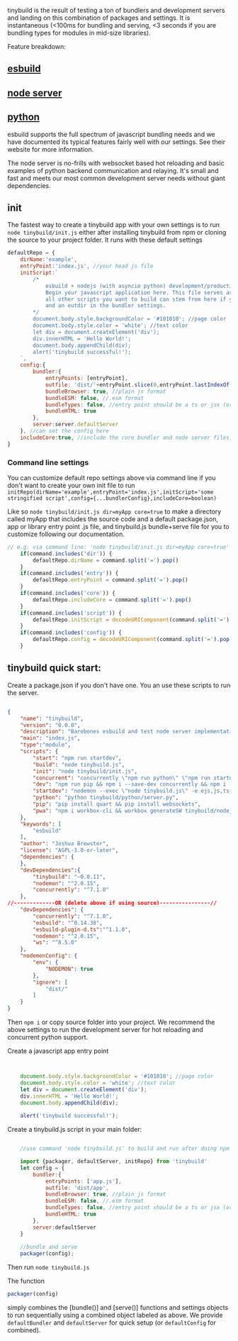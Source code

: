 
tinybuild is the result of testing a ton of bundlers and development servers and landing on this combination of packages and settings. It is instantaneous (<100ms for bundling and serving, <3 seconds if you are bundling types for modules in mid-size libraries). 


Feature breakdown:

## [esbuild](./esbuild.md)
## [node server](./server.md)
## [python](./python.md)


esbuild supports the full spectrum of javascript bundling needs and we have documented its typical features fairly well with our settings. See their website for more information. 

The node server is no-frills with websocket based hot reloading and basic examples of python backend communication and relaying. It's small and fast and meets our most common development server needs without giant dependencies.

## init

The fastest way to create a tinybuild app with your own settings is to run `node tinybuild/init.js` either after installing tinybuild from npm or cloning the source to your project folder.  It runs with these default settings

```js
defaultRepo = {
    dirName:'example',    
    entryPoint:'index.js', //your head js file
    initScript:`
        /* 
            esbuild + nodejs (with asyncio python) development/production server. 
            Begin your javascript application here. This file serves as a simplified entry point to your app, 
            all other scripts you want to build can stem from here if you don't want to define more entryPoints 
            and an outdir in the bundler settings.
        */
        document.body.style.backgroundColor = '#101010'; //page color
        document.body.style.color = 'white'; //text color
        let div = document.createElement('div');
        div.innerHTML = 'Hello World!';
        document.body.appendChild(div);
        alert('tinybuild successful!');
    `,
    config:{
        bundler:{
            entryPoints: [entryPoint],
            outfile: 'dist/'+entryPoint.slice(0,entryPoint.lastIndexOf('.')),
            bundleBrowser: true, //plain js format
            bundleESM: false, //.esm format
            bundleTypes: false, //entry point should be a ts or jsx (or other typescript) file
            bundleHTML: true
        },
        server:server.defaultServer
    }, //can set the config here
    includeCore:true, //include the core bundler and node server files, not necessary if you are building libraries or quickly testing an app.js
}
```

### Command line settings

You can customize default repo settings above via command line if you don't want to create your own init file to run `initRepo(dirName='example',entryPoint='index.js',initScript='some stringified script',config={...bundlerConfig},includeCore=boolean)`

Like so `node tinybuild/init.js dir=myApp core=true` to make a directory called myApp that includes the source code and a default package.json, app or library entry point .js file, and tinybuild.js bundle+serve file for you to customize following our documentation.

```js
// e.g. via command line: 'node tinybuild/init.js dir=myApp core=true'
    if(command.includes('dir')) {
        defaultRepo.dirName = command.split('=').pop()
    }
    if(command.includes('entry')) {
        defaultRepo.entryPoint = command.split('=').pop()
    }
    if(command.includes('core')) {
        defaultRepo.includeCore = command.split('=').pop()
    }
    if(command.includes('script')) {
        defaultRepo.initScript = decodeURIComponent(command.split('=').pop())
    }
    if(command.includes('config')) {
        defaultRepo.config = decodeURIComponent(command.split('=').pop())
    }
```


## tinybuild quick start:
Create a package.json if you don't have one. You an use these scripts to run the server.
```json

{
    "name": "tinybuild",
    "version": "0.0.0",
    "description": "Barebones esbuild and test node server implementation. For building",
    "main": "index.js",
    "type":"module",
    "scripts": {
        "start": "npm run startdev",
        "build": "node tinybuild.js",
        "init": "node tinybuild/init.js",
        "concurrent": "concurrently \"npm run python\" \"npm run startdev\"",
        "dev": "npm run pip && npm i --save-dev concurrently && npm i --save-dev nodemon && npm run concurrent",
        "startdev": "nodemon --exec \"node tinybuild.js\" -e ejs,js,ts,jsx,tsx,css,html,jpg,png,scss,txt,csv",
        "python": "python tinybuild/python/server.py",
        "pip": "pip install quart && pip install websockets",
        "pwa": "npm i workbox-cli && workbox generateSW tinybuild/node_server/pwa/workbox-config.js && npm run build && npm start"
    },
    "keywords": [
        "esbuild"
    ],
    "author": "Joshua Brewster",
    "license": "AGPL-3.0-or-later",
    "dependencies": {
    },
    "devDependencies":{
        "tinybuild": "~0.0.11",
        "nodemon": "^2.0.15",
        "concurrently": "^7.1.0"
    },
//-------------OR (delete above if using source)----------------//
    "devDependencies": {
        "concurrently": "^7.1.0",
        "esbuild": "^0.14.38",
        "esbuild-plugin-d.ts":"^1.1.0",
        "nodemon": "^2.0.15",
        "ws": "^8.5.0"
    },
    "nodemonConfig": {
        "env": {
            "NODEMON": true
        },
        "ignore": [
            "dist/"
        ]
    }
}

```


Then `npm i` or copy source folder into your project. We recommend the above settings to run the development server for hot reloading and concurrent python support.

Create a javascript app entry point
```js


    document.body.style.backgroundColor = '#101010'; //page color
    document.body.style.color = 'white'; //text color
    let div = document.createElement('div');
    div.innerHTML = 'Hello World!';
    document.body.appendChild(div);
    
    alert('tinybuild successful!');

```

Create a tinybuild.js script in your main folder:
```js

    //use command 'node tinybuild.js' to build and run after doing npm install!

    import {packager, defaultServer, initRepo} from 'tinybuild'
    let config = {
        bundler:{
            entryPoints: ['app.js'],
            outfile: 'dist/app',
            bundleBrowser: true, //plain js format
            bundleESM: false, //.esm format
            bundleTypes: false, //entry point should be a ts or jsx (or other typescript) file
            bundleHTML: true
        },
        server:defaultServer
    }
    
    //bundle and serve
    packager(config);

```

Then run `node tinybuild.js`

The function 
```js
packager(config)
``` 
simply combines the [bundle()] and [serve()] functions and settings objects to run sequentially using a combined object labeled as above. We provide `defaultBundler` and `defaultServer` for quick setup (or `defaultConfig` for combined). 

